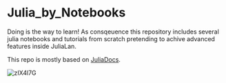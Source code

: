 # Julia_by_Notebooks
Doing is the way to learn! As consqeuence this repository includes several julia notebooks and tutorials from scratch pretending to achive advanced features inside JuliaLan. 

This repo is mostly based on [JuliaDocs](https://github.com/JuliaLang/julia). 

![zIX4l7G](https://user-images.githubusercontent.com/50339940/143062800-69a23cab-aae2-4540-8672-06919a8cc580.jpg)
